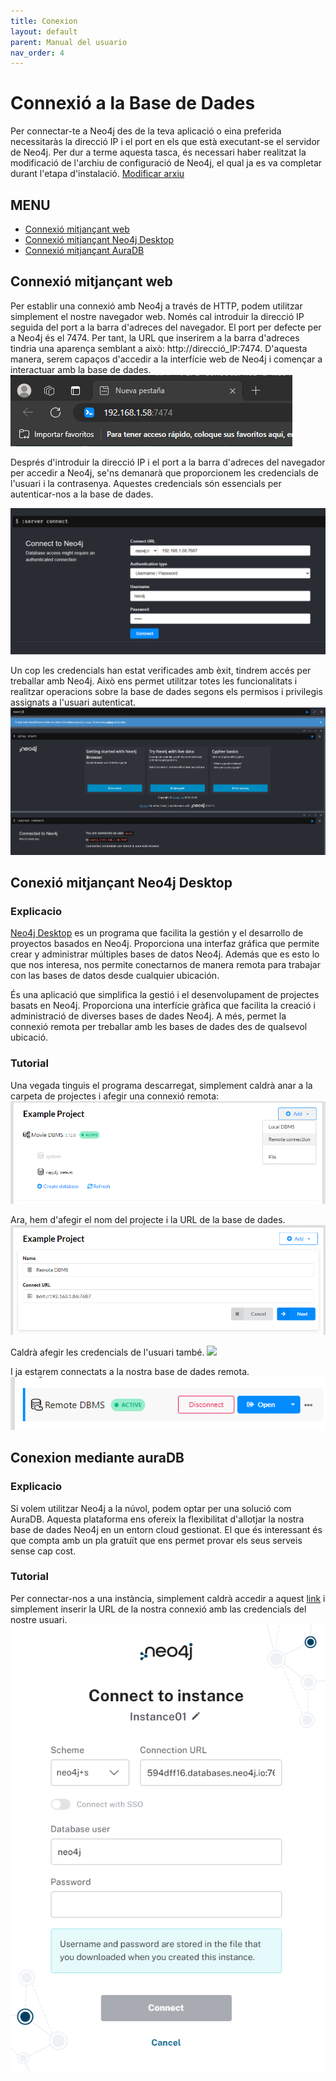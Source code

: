 ```yaml
--- 
title: Conexion
layout: default
parent: Manual del usuario
nav_order: 4
---
```


# Connexió a la Base de Dades
Per connectar-te a Neo4j des de la teva aplicació o eina preferida necessitaràs la direcció IP i el port en els que està executant-se el servidor de Neo4j. Per dur a terme aquesta tasca, és necessari haber realitzat la modificació de l'archiu de configuració de Neo4j, el qual ja es va completar durant l'etapa d'instalació. [Modificar arxiu](https://xadouuu7.github.io/A04-NEO4j/Manual%20del%20usuario/instalacion.html#archivo-de-configuracion)

## MENU
- [Connexió mitjançant web](https://xadouuu7.github.io/A04-NEO4j/Manual%20del%20usuario/conexion.html#conexion-mediante-web)
- [Connexió mitjançant Neo4j Desktop](https://xadouuu7.github.io/A04-NEO4j/Manual%20del%20usuario/conexion.html#conexi%C3%B3-mitjan%C3%A7ant-neo4j-desktop)
- [Connexió mitjançant AuraDB](https://xadouuu7.github.io/A04-NEO4j/Manual%20del%20usuario/conexion.html#conexion-mediante-auradb)

## Connexió mitjançant web
Per establir una connexió amb Neo4j a través de HTTP, podem utilitzar simplement el nostre navegador web. Només cal introduir la direcció IP seguida del port a la barra d'adreces del navegador. El port per defecte per a Neo4j és el 7474. Per tant, la URL que inserirem a la barra d'adreces tindria una aparença semblant a això: http://direcció_IP:7474. D'aquesta manera, serem capaços d'accedir a la interfície web de Neo4j i començar a interactuar amb la base de dades.
![](../imagenes/conexion/ipWeb.png)

Després d'introduir la direcció IP i el port a la barra d'adreces del navegador per accedir a Neo4j, se'ns demanarà que proporcionem les credencials de l'usuari i la contrasenya. Aquestes credencials són essencials per autenticar-nos a la base de dades.

![](../imagenes/conexion/credencialesWeb.png)

Un cop les credencials han estat verificades amb èxit, tindrem accés per treballar amb Neo4j. Això ens permet utilitzar totes les funcionalitats i realitzar operacions sobre la base de dades segons els permisos i privilegis assignats a l'usuari autenticat.
![](../imagenes/conexion/credencialesExitosas.png)

## Conexió mitjançant Neo4j Desktop
### Explicacio
[Neo4j Desktop](https://neo4j.com/download/) es un programa que facilita la gestión y el desarrollo de proyectos basados en Neo4j. Proporciona una interfaz gráfica que permite crear y administrar múltiples bases de datos Neo4j. Además que es esto lo que nos interesa, nos permite conectarnos de manera remota para trabajar con las bases de datos desde cualquier ubicación.

És una aplicació que simplifica la gestió i el desenvolupament de projectes basats en Neo4j. Proporciona una interfície gràfica que facilita la creació i administració de diverses bases de dades Neo4j. A més, permet la connexió remota per treballar amb les bases de dades des de qualsevol ubicació.
### Tutorial
Una vegada tinguis el programa descarregat, simplement caldrà anar a la carpeta de projectes i afegir una connexió remota:
![](../imagenes/conexion/boton1Neo4jDesk.png)

Ara, hem d'afegir el nom del projecte i la URL de la base de dades.
![](../imagenes/conexion/conexionBD.png)

Caldrà afegir les credencials de l'usuari també.
![](../imagenes/conexion/usuarioContraseña.png)

I ja estarem connectats a la nostra base de dades remota.
![](../imagenes/conexion/bieeen.png)

## Conexion mediante auraDB
### Explicacio
Si volem utilitzar Neo4j a la núvol, podem optar per una solució com AuraDB. Aquesta plataforma ens ofereix la flexibilitat d'allotjar la nostra base de dades Neo4j en un entorn cloud gestionat. El que és interessant és que compta amb un pla gratuït que ens permet provar els seus serveis sense cap cost.
### Tutorial
Per connectar-nos a una instància, simplement caldrà accedir a aquest [link](https://workspace-preview.neo4j.io/connection/connect) i simplement inserir la URL de la nostra connexió amb las credencials del nostre usuari.
![](../imagenes/conexion/conexionAuraDB.png)
